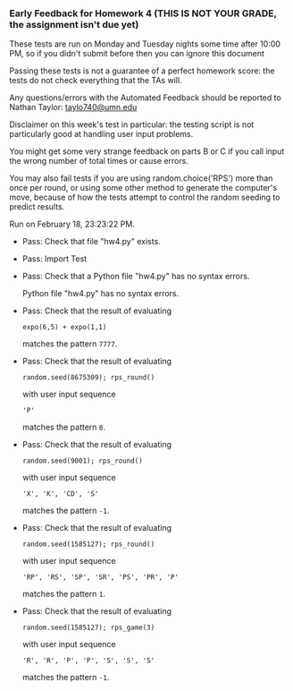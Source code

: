 ### Early Feedback for Homework 4 (THIS IS NOT YOUR GRADE, the assignment isn't due yet)

These tests are run on Monday and Tuesday nights some time after 10:00 PM, so if you didn't submit before then you can ignore this document

Passing these tests is not a guarantee of a perfect homework score: the tests do not check everything that the TAs will.

Any questions/errors with the Automated Feedback should be reported to Nathan Taylor: taylo740@umn.edu

Disclaimer on this week's test in particular: the testing script is not particularly good at handling user input problems.

You might get some very strange feedback on parts B or C if you call input the wrong number of total times or cause errors.

You may also fail tests if you are using random.choice('RPS') more than once per round, or using some other method to generate the computer's move, because of how the tests attempt to control the random seeding to predict results.

Run on February 18, 23:23:22 PM.

+ Pass: Check that file "hw4.py" exists.

+ Pass: Import Test

+ Pass: Check that a Python file "hw4.py" has no syntax errors.

    Python file "hw4.py" has no syntax errors.



+ Pass: 
Check that the result of evaluating
   ```
   expo(6,5) + expo(1,1)
   ```
   matches the pattern `7777`.

   




+ Pass: 
Check that the result of evaluating
   ```
   random.seed(8675309); rps_round()
   ```
   with user input sequence
   ```
   'P'
   ```
   matches the pattern `0`.

   




+ Pass: 
Check that the result of evaluating
   ```
   random.seed(9001); rps_round()
   ```
   with user input sequence
   ```
   'X', 'K', 'CD', 'S'
   ```
   matches the pattern `-1`.

   




+ Pass: 
Check that the result of evaluating
   ```
   random.seed(1585127); rps_round()
   ```
   with user input sequence
   ```
   'RP', 'RS', 'SP', 'SR', 'PS', 'PR', 'P'
   ```
   matches the pattern `1`.

   




+ Pass: 
Check that the result of evaluating
   ```
   random.seed(1585127); rps_game(3)
   ```
   with user input sequence
   ```
   'R', 'R', 'P', 'P', 'S', 'S', 'S'
   ```
   matches the pattern `-1`.

   




